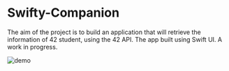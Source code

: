# Swifty-Companion

The aim of the project is to build an application that will retrieve the information of 42 student,
using the 42 API. The app built using Swift UI. A work in progress. 

![demo](swifty.gif)

